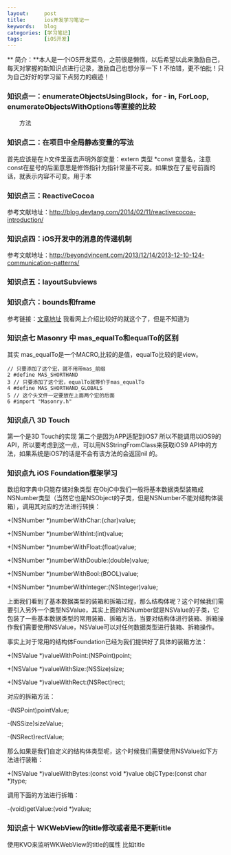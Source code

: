 ```yaml
---
layout:     post 
title:      ios开发学习笔记一
keywords:   blog
categories: [学习笔记]
tags:       [iOS开发]
---
```

** 简介：**本人是一个iOS开发菜鸟，之前很是懒惰，以后希望以此来激励自己，每天对掌握的新知识点进行记录，激励自己也想分享一下！不怕错，更不怕批！只为自己好好的学习留下点努力的痕迹！
### 知识点一：enumerateObjectsUsingBlock，for - in, ForLoop, enumerateObjectsWithOptions等直接的比较
　　方法
### 知识点二：在项目中全局静态变量的写法
首先应该是在.h文件里面去声明外部变量：extern 类型 *const 变量名，注意const在星号的后面意思是修饰指针为指针常量不可变。如果放在了星号前面的话，就表示内容不可变。用于本
### 知识点三：ReactiveCocoa 
参考文献地址：http://blog.devtang.com/2014/02/11/reactivecocoa-introduction/
### 知识点四：iOS开发中的消息的传递机制
参考文献地址：http://beyondvincent.com/2013/12/14/2013-12-10-124-communication-patterns/
### 知识点五：layoutSubviews 



### 知识点六：bounds和frame
参考链接：[文章地址](http://blog.csdn.net/mad1989/article/details/8711697)
我看网上介绍比较好的就这个了，但是不知道为
### 知识点七 Masonry 中 mas_equalTo和equalTo的区别
其实 mas_equalTo是一个MACRO,比较的是值，equalTo比较的是view。

```
// 只要添加了这个宏，就不用带mas_前缀
2 #define MAS_SHORTHAND
3 // 只要添加了这个宏，equalTo就等价于mas_equalTo
4 #define MAS_SHORTHAND_GLOBALS
5 // 这个头文件一定要放在上面两个宏的后面
6 #import "Masonry.h"
```

### 知识点八 3D Touch 
第一个是3D Touch的实现
第二个是因为APP适配到iOS7 所以不能调用以iOS9的API，所以要考虑到这一点，可以用NSStringFromClass来获取iOS9 API中的方法，如果系统是iOS7的话是不会有该方法的会返回nil 的。
### 知识点九  iOS Foundation框架学习

数组和字典中只能存储对象类型
在ObjC中我们一般将基本数据类型装箱成NSNumber类型（当然它也是NSObject的子类，但是NSNumber不能对结构体装箱），调用其对应的方法进行转换：

+(NSNumber *)numberWithChar:(char)value;

+(NSNumber *)numberWithInt:(int)value;

+(NSNumber *)numberWithFloat:(float)value;

+(NSNumber *)numberWithDouble:(double)value;

+(NSNumber *)numberWithBool:(BOOL)value;

+(NSNumber *)numberWithInteger:(NSInteger)value;

上面我们看到了基本数据类型的装箱和拆箱过程，那么结构体呢？这个时候我们需要引入另外一个类型NSValue，其实上面的NSNumber就是NSValue的子类，它包装了一些基本数据类型的常用装箱、拆箱方法，当要对结构体进行装箱、拆箱操作我们需要使用NSValue，NSValue可以对任何数据类型进行装箱、拆箱操作。

事实上对于常用的结构体Foundation已经为我们提供好了具体的装箱方法：

+(NSValue *)valueWithPoint:(NSPoint)point;

+(NSValue *)valueWithSize:(NSSize)size;

+(NSValue *)valueWithRect:(NSRect)rect;

对应的拆箱方法：

-(NSPoint)pointValue;

-(NSSize)sizeValue;

-(NSRect)rectValue;

那么如果是我们自定义的结构体类型呢，这个时候我们需要使用NSValue如下方法进行装箱：

+(NSValue *)valueWithBytes:(const void *)value objCType:(const char *)type;

调用下面的方法进行拆箱：

-(void)getValue:(void *)value;
### 知识点十 WKWebView的title修改或者是不更新title
 使用KVO来监听WKWebView的title的属性 比如title






